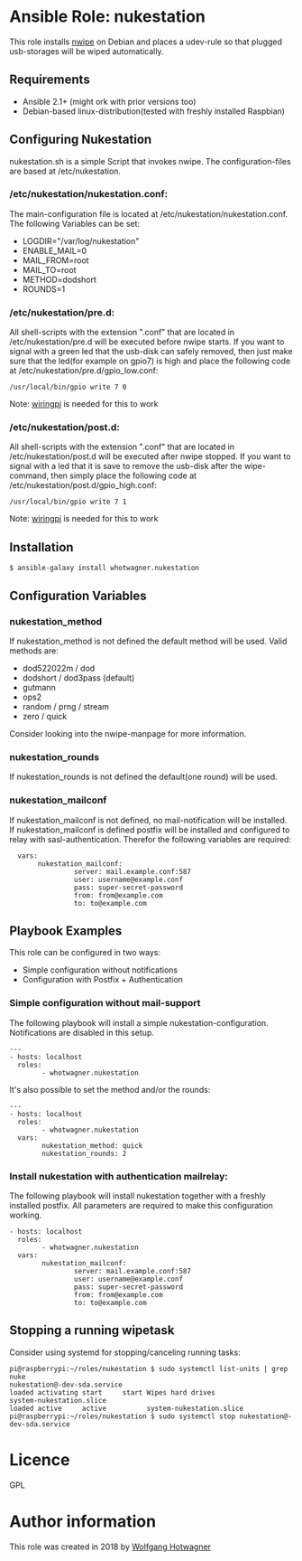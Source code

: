 # Ansible Role: nukestation

This role installs [nwipe](https://github.com/martijnvanbrummelen/nwipe) on Debian and places a udev-rule so that plugged usb-storages will be wiped automatically.

## Requirements

 * Ansible 2.1+ (might ork with prior versions too)
 * Debian-based linux-distribution(tested with freshly installed Raspbian)

## Configuring Nukestation

nukestation.sh is a simple Script that invokes nwipe. The configuration-files are based at /etc/nukestation. 

### /etc/nukestation/nukestation.conf:

The main-configuration file is located at /etc/nukestation/nukestation.conf. The following Variables can be set:
 * LOGDIR="/var/log/nukestation"
 * ENABLE_MAIL=0
 * MAIL_FROM=root
 * MAIL_TO=root
 * METHOD=dodshort
 * ROUNDS=1

### /etc/nukestation/pre.d:

All shell-scripts with the extension ".conf" that are located in /etc/nukestation/pre.d will be executed before nwipe starts. If you want to signal with a green led that the usb-disk can safely removed, then just make sure that the led(for example on gpio7) is high and place the following code at /etc/nukestation/pre.d/gpio_low.conf:
 ```
/usr/local/bin/gpio write 7 0
 ```
Note: [wiringpi](http://wiringpi.com/download-and-install/) is needed for this to work

### /etc/nukestation/post.d:

All shell-scripts with the extension ".conf" that are located in /etc/nukestation/post.d will be executed after nwipe stopped. If you want to signal with a led that it is save to remove the usb-disk after the wipe-command, then simply place the following code at /etc/nukestation/post.d/gpio_high.conf:
 ```
/usr/local/bin/gpio write 7 1
 ```

Note: [wiringpi](http://wiringpi.com/download-and-install/) is needed for this to work

## Installation

```
$ ansible-galaxy install whotwagner.nukestation
```

## Configuration Variables

### nukestation_method

If nukestation_method is not defined the default method will be used. Valid methods are:

 * dod522022m / dod
 * dodshort / dod3pass (default)
 * gutmann
 * ops2
 * random / prng / stream
 * zero / quick

Consider looking into the nwipe-manpage for more information.

### nukestation_rounds

If nukestation_rounds is not defined the default(one round) will be used.

### nukestation_mailconf

If nukestation_mailconf is not defined, no mail-notification will be installed. If nukestation_mailconf is defined postfix will be installed and configured to relay with sasl-authentication. Therefor the following variables are required:

```
  vars: 
       nukestation_mailconf:
                server: mail.example.conf:587
                user: username@example.conf
                pass: super-secret-password
                from: from@example.com
                to: to@example.com

```

## Playbook Examples

This role can be configured in two ways:

 * Simple configuration without notifications
 * Configuration with Postfix + Authentication 

### Simple configuration without mail-support

The following playbook will install a simple nukestation-configuration. Notifications are disabled in this setup.

```
---
- hosts: localhost
  roles:
        - whotwagner.nukestation
```

It's also possible to set the method and/or the rounds:

```
---
- hosts: localhost
  roles:
        - whotwagner.nukestation
  vars:
        nukestation_method: quick
        nukestation_rounds: 2
```
 

### Install nukestation with authentication mailrelay:

The following playbook will install nukestation together with a freshly installed postfix. All parameters are required to make this configuration working.

```
- hosts: localhost
  roles:
        - whotwagner.nukestation
  vars:
        nukestation_mailconf:
                server: mail.example.conf:587
                user: username@example.conf
                pass: super-secret-password
                from: from@example.com
                to: to@example.com

```

## Stopping a running wipetask

Consider using systemd for stopping/canceling running tasks:

```
pi@raspberrypi:~/roles/nukestation $ sudo systemctl list-units | grep nuke
nukestation@-dev-sda.service                                                                                       loaded activating start     start Wipes hard drives                                                                        
system-nukestation.slice                                                                                           loaded active     active          system-nukestation.slice                                                                 
pi@raspberrypi:~/roles/nukestation $ sudo systemctl stop nukestation@-dev-sda.service
```

# Licence

GPL

# Author information

This role was created in 2018 by [Wolfgang Hotwagner](https://tech.feedyourhead.at)

